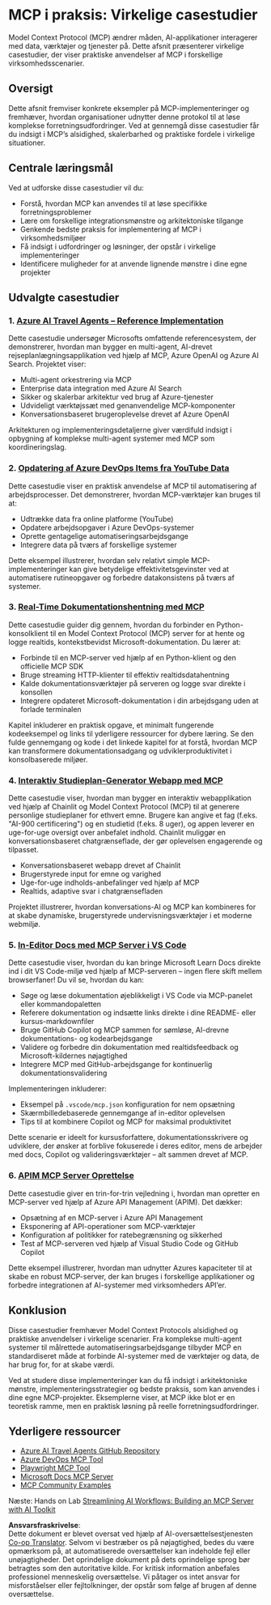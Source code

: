 <!--
CO_OP_TRANSLATOR_METADATA:
{
  "original_hash": "873741da08dd6537858d5e14c3a386e1",
  "translation_date": "2025-07-14T05:47:23+00:00",
  "source_file": "09-CaseStudy/README.md",
  "language_code": "da"
}
-->
# MCP i praksis: Virkelige casestudier

Model Context Protocol (MCP) ændrer måden, AI-applikationer interagerer med data, værktøjer og tjenester på. Dette afsnit præsenterer virkelige casestudier, der viser praktiske anvendelser af MCP i forskellige virksomhedsscenarier.

## Oversigt

Dette afsnit fremviser konkrete eksempler på MCP-implementeringer og fremhæver, hvordan organisationer udnytter denne protokol til at løse komplekse forretningsudfordringer. Ved at gennemgå disse casestudier får du indsigt i MCP’s alsidighed, skalerbarhed og praktiske fordele i virkelige situationer.

## Centrale læringsmål

Ved at udforske disse casestudier vil du:

- Forstå, hvordan MCP kan anvendes til at løse specifikke forretningsproblemer
- Lære om forskellige integrationsmønstre og arkitektoniske tilgange
- Genkende bedste praksis for implementering af MCP i virksomhedsmiljøer
- Få indsigt i udfordringer og løsninger, der opstår i virkelige implementeringer
- Identificere muligheder for at anvende lignende mønstre i dine egne projekter

## Udvalgte casestudier

### 1. [Azure AI Travel Agents – Reference Implementation](./travelagentsample.md)

Dette casestudie undersøger Microsofts omfattende referencesystem, der demonstrerer, hvordan man bygger en multi-agent, AI-drevet rejseplanlægningsapplikation ved hjælp af MCP, Azure OpenAI og Azure AI Search. Projektet viser:

- Multi-agent orkestrering via MCP
- Enterprise data integration med Azure AI Search
- Sikker og skalerbar arkitektur ved brug af Azure-tjenester
- Udvideligt værktøjssæt med genanvendelige MCP-komponenter
- Konversationsbaseret brugeroplevelse drevet af Azure OpenAI

Arkitekturen og implementeringsdetaljerne giver værdifuld indsigt i opbygning af komplekse multi-agent systemer med MCP som koordineringslag.

### 2. [Opdatering af Azure DevOps Items fra YouTube Data](./UpdateADOItemsFromYT.md)

Dette casestudie viser en praktisk anvendelse af MCP til automatisering af arbejdsprocesser. Det demonstrerer, hvordan MCP-værktøjer kan bruges til at:

- Udtrække data fra online platforme (YouTube)
- Opdatere arbejdsopgaver i Azure DevOps-systemer
- Oprette gentagelige automatiseringsarbejdsgange
- Integrere data på tværs af forskellige systemer

Dette eksempel illustrerer, hvordan selv relativt simple MCP-implementeringer kan give betydelige effektivitetsgevinster ved at automatisere rutineopgaver og forbedre datakonsistens på tværs af systemer.

### 3. [Real-Time Dokumentationshentning med MCP](./docs-mcp/README.md)

Dette casestudie guider dig gennem, hvordan du forbinder en Python-konsolklient til en Model Context Protocol (MCP) server for at hente og logge realtids, kontekstbevidst Microsoft-dokumentation. Du lærer at:

- Forbinde til en MCP-server ved hjælp af en Python-klient og den officielle MCP SDK
- Bruge streaming HTTP-klienter til effektiv realtidsdatahentning
- Kalde dokumentationsværktøjer på serveren og logge svar direkte i konsollen
- Integrere opdateret Microsoft-dokumentation i din arbejdsgang uden at forlade terminalen

Kapitel inkluderer en praktisk opgave, et minimalt fungerende kodeeksempel og links til yderligere ressourcer for dybere læring. Se den fulde gennemgang og kode i det linkede kapitel for at forstå, hvordan MCP kan transformere dokumentationsadgang og udviklerproduktivitet i konsolbaserede miljøer.

### 4. [Interaktiv Studieplan-Generator Webapp med MCP](./docs-mcp/README.md)

Dette casestudie viser, hvordan man bygger en interaktiv webapplikation ved hjælp af Chainlit og Model Context Protocol (MCP) til at generere personlige studieplaner for ethvert emne. Brugere kan angive et fag (f.eks. "AI-900 certificering") og en studietid (f.eks. 8 uger), og appen leverer en uge-for-uge oversigt over anbefalet indhold. Chainlit muliggør en konversationsbaseret chatgrænseflade, der gør oplevelsen engagerende og tilpasset.

- Konversationsbaseret webapp drevet af Chainlit
- Brugerstyrede input for emne og varighed
- Uge-for-uge indholds-anbefalinger ved hjælp af MCP
- Realtids, adaptive svar i chatgrænsefladen

Projektet illustrerer, hvordan konversations-AI og MCP kan kombineres for at skabe dynamiske, brugerstyrede undervisningsværktøjer i et moderne webmiljø.

### 5. [In-Editor Docs med MCP Server i VS Code](./docs-mcp/README.md)

Dette casestudie viser, hvordan du kan bringe Microsoft Learn Docs direkte ind i dit VS Code-miljø ved hjælp af MCP-serveren – ingen flere skift mellem browserfaner! Du vil se, hvordan du kan:

- Søge og læse dokumentation øjeblikkeligt i VS Code via MCP-panelet eller kommandopaletten
- Referere dokumentation og indsætte links direkte i dine README- eller kursus-markdownfiler
- Bruge GitHub Copilot og MCP sammen for sømløse, AI-drevne dokumentations- og kodearbejdsgange
- Validere og forbedre din dokumentation med realtidsfeedback og Microsoft-kildernes nøjagtighed
- Integrere MCP med GitHub-arbejdsgange for kontinuerlig dokumentationsvalidering

Implementeringen inkluderer:
- Eksempel på `.vscode/mcp.json` konfiguration for nem opsætning
- Skærmbilledebaserede gennemgange af in-editor oplevelsen
- Tips til at kombinere Copilot og MCP for maksimal produktivitet

Dette scenarie er ideelt for kursusforfattere, dokumentationsskrivere og udviklere, der ønsker at forblive fokuserede i deres editor, mens de arbejder med docs, Copilot og valideringsværktøjer – alt sammen drevet af MCP.

### 6. [APIM MCP Server Oprettelse](./apimsample.md)

Dette casestudie giver en trin-for-trin vejledning i, hvordan man opretter en MCP-server ved hjælp af Azure API Management (APIM). Det dækker:

- Opsætning af en MCP-server i Azure API Management
- Eksponering af API-operationer som MCP-værktøjer
- Konfiguration af politikker for ratebegrænsning og sikkerhed
- Test af MCP-serveren ved hjælp af Visual Studio Code og GitHub Copilot

Dette eksempel illustrerer, hvordan man udnytter Azures kapaciteter til at skabe en robust MCP-server, der kan bruges i forskellige applikationer og forbedre integrationen af AI-systemer med virksomheders API’er.

## Konklusion

Disse casestudier fremhæver Model Context Protocols alsidighed og praktiske anvendelser i virkelige scenarier. Fra komplekse multi-agent systemer til målrettede automatiseringsarbejdsgange tilbyder MCP en standardiseret måde at forbinde AI-systemer med de værktøjer og data, de har brug for, for at skabe værdi.

Ved at studere disse implementeringer kan du få indsigt i arkitektoniske mønstre, implementeringsstrategier og bedste praksis, som kan anvendes i dine egne MCP-projekter. Eksemplerne viser, at MCP ikke blot er en teoretisk ramme, men en praktisk løsning på reelle forretningsudfordringer.

## Yderligere ressourcer

- [Azure AI Travel Agents GitHub Repository](https://github.com/Azure-Samples/azure-ai-travel-agents)
- [Azure DevOps MCP Tool](https://github.com/microsoft/azure-devops-mcp)
- [Playwright MCP Tool](https://github.com/microsoft/playwright-mcp)
- [Microsoft Docs MCP Server](https://github.com/MicrosoftDocs/mcp)
- [MCP Community Examples](https://github.com/microsoft/mcp)

Næste: Hands on Lab [Streamlining AI Workflows: Building an MCP Server with AI Toolkit](../10-StreamliningAIWorkflowsBuildingAnMCPServerWithAIToolkit/README.md)

**Ansvarsfraskrivelse**:  
Dette dokument er blevet oversat ved hjælp af AI-oversættelsestjenesten [Co-op Translator](https://github.com/Azure/co-op-translator). Selvom vi bestræber os på nøjagtighed, bedes du være opmærksom på, at automatiserede oversættelser kan indeholde fejl eller unøjagtigheder. Det oprindelige dokument på dets oprindelige sprog bør betragtes som den autoritative kilde. For kritisk information anbefales professionel menneskelig oversættelse. Vi påtager os intet ansvar for misforståelser eller fejltolkninger, der opstår som følge af brugen af denne oversættelse.